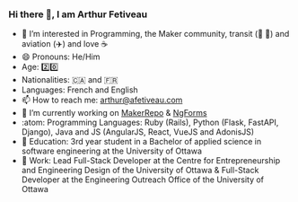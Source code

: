### Hi there 👋, I am Arthur Fetiveau

- 👀 I’m interested in Programming, the Maker community, transit (🚌 🚅) and aviation (✈️) and love ☕
- 😄 Pronouns: He/Him
- Age: 2️⃣0️⃣
- Nationalities: 🇨🇦 and 🇫🇷
- Languages: French and English
- 📫 How to reach me: arthur@afetiveau.com
- 🔭 I’m currently working on [MakerRepo](https://github.com/uOttawa-Makerspace/MakerSpaceRepo) & [NgForms](https://forms.outstem.io/#/uOttawa)
- :atom: Programming Languages: Ruby (Rails), Python (Flask, FastAPI, Django), Java and JS (AngularJS, React, VueJS and AdonisJS)
- 🏫 Education: 3rd year student in a Bachelor of applied science in software engineering at the University of Ottawa
- 🏢 Work: Lead Full-Stack Developer at the Centre for Entrepreneurship and Engineering Design of the University of Ottawa & Full-Stack Developer at the Engineering Outreach Office of the University of Ottawa
